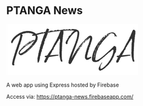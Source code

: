 PTANGA News
===========

![Logo](assets/PTANGA.png)

A web app using Express hosted by Firebase

Access via:
    https://ptanga-news.firebaseapp.com/